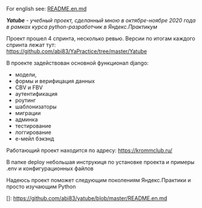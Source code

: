 For english see: [README.en.md](README.en.md)

_**Yatube** - учебный проект, сделанный мною в октябре-ноябре 2020 года в рамках 
курса python-разработчик в Яндекс.Практикум_

Проект прошел 4 спринта, несколько ревью. Версии по итогам каждого спринта лежат тут:
https://github.com/abi83/YaPractice/tree/master/Yatube

В проекте задействован основной функционал django:
- модели,
- формы и верифицация данных
- CBV и FBV
- аутентификация
- роутинг
- шаблонизаторы
- миграции
- админка
- тестирование
- логгирование
- е-мейл бэкэнд

Работающий проект находится по адресу: https://krommclub.ru/

В папке deploy небольшая инструкиця по установке проекта и примеры .env и конфигурационных файлов

Надеюсь проект поможет следующим поколениям Яндекс.Практики и просто изучающим Python
 

[]: https://github.com/abi83/yatube/blob/master/README.en.md